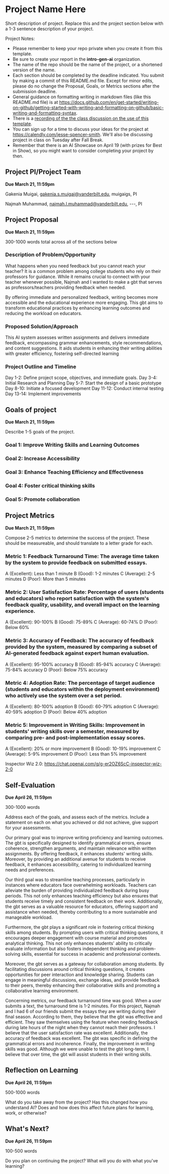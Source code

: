 # Project Name Here
Short description of project. Replace this and the project section below with a 1-3 sentence description of your project. 

Project Notes:

- Please remember to keep your repo private when you create it from this template.
- Be sure to create your report in the **intro-gen-ai** organization. 
- The name of the repo should be the name of the project, or a shortened version of the name.
- Each section should be completed by the deadline indicated. You submit by making a commit of this README.md file. Except for minor edits, please do no change the Proposal, Goals, or Metrics sections after the submission deadline.
- General guidance on formatting writing in markdown files (like this README.md file) is at https://docs.github.com/en/get-started/writing-on-github/getting-started-with-writing-and-formatting-on-github/basic-writing-and-formatting-syntax.
- There is a [recording of the the class discussion on the use of this template](https://vanderbilt.zoom.us/rec/share/RjihScz0Ti7RId0KMj7GWBc8XueS571_JnFqDQwli0AuKLsgaau0j_RcphBjwYtV.HP10ROf2TwPUn6TA?startTime=1697553005000).
- You can sign up for a time to discuss your ideas for the project at https://calendly.com/jesse-spencer-smith. We'll also be discussing project in class on Tuesday after Fall Break.
- Remember that there is an AI Showcase on April 19 (with prizes for Best in Show), so you might want to consider completing your project by then. 

## Project PI/Project Team 
**Due March 21, 11:59pm**

Gakenia Muigai, gakenia.s.muigai@vanderbilt.edu, muigaigs, PI

Najmah Muhammad, najmah.l.muhammad@vanderbilt.edu, ---, PI

## Project Proposal 
**Due March 21, 11:59pm**

300-1000 words total across all of the sections below

### Description of Problem/Opportunity

What happens when you need feedback but you cannot reach your teacher? It is a common problem among college students who rely on their professors for guidance. While it remains crucial to connect with your teacher whenever possible, Najmah and I wanted to make a gbt that serves as professors/teachers providing feedback when needed. 

By offering immediate and personalized feedback, writing becomes more accessible and the educational experience more engaging. This gbt aims to transform educational practices by enhancing learning outcomes and reducing the workload on educators.

### Proposed Solution/Approach

This AI system assesses written assignments and delivers immediate feedback, encompassing grammar enhancements, style recommendations, and content suggestions. It aids students in enhancing their writing abilities with greater efficiency, fostering self-directed learning

### Project Outline and Timeline

Day 1-2: Define project scope, objectives, and immediate goals.
Day 3-4: Initial Research and Planning
Day 5-7: Start the design of a basic prototype 
Day 8-10: Initiate a focused development
Day 11-12: Conduct internal testing 
Day 13-14: Implement improvements

## Goals of project 
**Due March 21, 11:59pm**

Describe 1-5 goals of the project. 

### Goal 1: Improve Writing Skills and Learning Outcomes
### Goal 2: Increase Accessibility
### Goal 3: Enhance Teaching Efficiency and Effectiveness
### Goal 4: Foster critical thinking skills
### Goal 5: Promote collaboration

## Project Metrics 
**Due March 21, 11:59pm**

Compose 2-5 metrics to determine the success of the project. These should be measureable, and should translate to a letter grade for each. 

### Metric 1: Feedback Turnaround Time: The average time taken by the system to provide feedback on submitted essays.
A (Excellent): Less than 1 minute
B (Good): 1-2 minutes
C (Average): 2-5 minutes
D (Poor): More than 5 minutes

### Metric 2: User Satisfaction Rate: Percentage of users (students and educators) who report satisfaction with the system's feedback quality, usability, and overall impact on the learning experience.
A (Excellent): 90-100%
B (Good): 75-89%
C (Average): 60-74%
D (Poor): Below 60%

### Metric 3: Accuracy of Feedback: The accuracy of feedback provided by the system, measured by comparing a subset of AI-generated feedback against expert human evaluation.
A (Excellent): 95-100% accuracy
B (Good): 85-94% accuracy
C (Average): 75-84% accuracy
D (Poor): Below 75% accuracy

### Metric 4: Adoption Rate: The percentage of target audience (students and educators within the deployment environment) who actively use the system over a set period.
A (Excellent): 80-100% adoption
B (Good): 60-79% adoption
C (Average): 40-59% adoption
D (Poor): Below 40% adoption

### Metric 5: Improvement in Writing Skills: Improvement in students' writing skills over a semester, measured by comparing pre- and post-implementation essay scores.
A (Excellent): 20% or more improvement
B (Good): 10-19% improvement
C (Average): 5-9% improvement
D (Poor): Less than 5% improvement

Inspector Wiz 2.0: https://chat.openai.com/g/g-er2OZ6ScC-inspector-wiz-2-0 

## Self-Evaluation
**Due April 26, 11:59pm**

300-1000 words

Address each of the goals, and assess each of the metrics. Include a statement on each on what you achieved or did not achieve, give support for your assessments.

Our primary goal was to improve writing proficiency and learning outcomes. The gbt is specifically designed to identify grammatical errors, ensure coherence, strengthen arguments, and maintain relevance within written assignments. By offering feedback, it enhances students' writing skills. Moreover, by providing an additional avenue for students to receive feedback, it enhances accessibility, catering to individualized learning needs and preferences.

Our third goal was to streamline teaching processes, particularly in instances where educators face overwhelming workloads. Teachers can alleviate the burden of providing individualized feedback during busy periods. This not only enhances teaching efficiency but also ensures that students receive timely and consistent feedback on their work. Additionally, the gbt serves as a valuable resource for educators, offering support and assistance when needed, thereby contributing to a more sustainable and manageable workload.

Furthermore, the gbt plays a significant role in fostering critical thinking skills among students. By prompting users with critical thinking questions, it encourages deeper engagement with course material and promotes analytical thinking. This not only enhances students' ability to critically evaluate information but also fosters independent thinking and problem-solving skills, essential for success in academic and professional contexts.

Moreover, the gbt serves as a gateway for collaboration among students. By facilitating discussions around critical thinking questions, it creates opportunities for peer interaction and knowledge sharing. Students can engage in meaningful discussions, exchange ideas, and provide feedback to their peers, thereby enhancing their collaborative skills and promoting a collaborative learning environment.

Concerning metrics, our feedback turnaround time was good. When a user submits a text, the turnaround time is 1-2 minutes. For this project, Najmah and I had 6 of our friends submit the essays they are writing during their final season. According to them, they believe that the gbt was effective and efficient. They saw themselves using the feature when needing feedback during late hours of the night when they cannot reach their professors. I believe that the user satisfaction rate was excellent. Additionally, the accuracy of feedback was excellent. The gbt was specific in defining the grammatical errors and incoherence. Finally, the improvement in writing skills was good. Although we were unable to test the gbt long-term, I believe that over time, the gbt will assist students in their writing skills. 

## Reflection on Learning
**Due April 26, 11:59pm**

500-1000 words

What do you take away from the project? Has this changed how you understand AI? Does and how does this affect future plans for learning, work, or otherwise?

## What's Next?
**Due April 26, 11:59pm**

100-500 words

Do you plan on continuing the project? What will you do with what you've learning?
